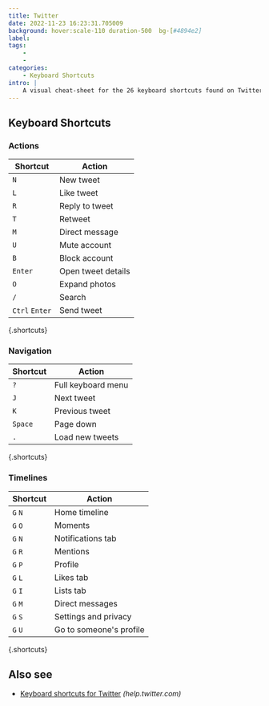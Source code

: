 ```yaml
---
title: Twitter
date: 2022-11-23 16:23:31.705009
background: hover:scale-110 duration-500  bg-[#4894e2]
label: 
tags: 
    - 
    - 
categories:
    - Keyboard Shortcuts
intro: |
    A visual cheat-sheet for the 26 keyboard shortcuts found on Twitter
---
```




Keyboard Shortcuts
------------------



### Actions

Shortcut | Action
---|---
`N`  | New tweet
`L`  | Like tweet
`R`  | Reply to tweet
`T`  | Retweet
`M`  | Direct message
`U`  | Mute account
`B`  | Block account
`Enter`  | Open tweet details
`O`  | Expand photos
`/`  | Search
`Ctrl` `Enter`  | Send tweet
{.shortcuts}


### Navigation

Shortcut | Action
---|---
`?`  | Full keyboard menu
`J`  | Next tweet
`K`  | Previous tweet
`Space`  | Page down
`.`  | Load new tweets
{.shortcuts}


### Timelines

Shortcut | Action
---|---
`G` `N`  | Home timeline
`G` `O`  | Moments
`G` `N`  | Notifications tab
`G` `R`  | Mentions
`G` `P`  | Profile
`G` `L`  | Likes tab
`G` `I`  | Lists tab
`G` `M`  | Direct messages
`G` `S`  | Settings and privacy
`G` `U`  | Go to someone's profile
{.shortcuts}




Also see
--------
- [Keyboard shortcuts for Twitter](https://help.twitter.com/en/using-twitter/how-to-tweet) _(help.twitter.com)_
